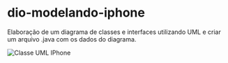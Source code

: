 # dio-modelando-iphone
Elaboração de um diagrama de classes e interfaces utilizando UML e criar um arquivo .java com os dados do diagrama.

![Classe UML IPhone](https://github.com/VanessaMML/dio-modelando-iphone/assets/149635963/10627510-a497-4d1a-ad59-0ce0b72d04de)
